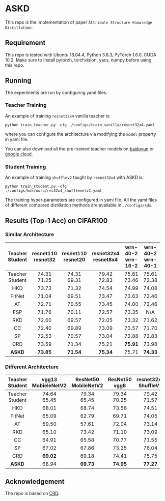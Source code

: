 # ASKD
This repo is the implementation of paper `Attribute Structure Knowledge Distillation`.


## Requirement
This repo is tested with Ubuntu 18.04.4, Python 3.8.3, PyTorch 1.6.0, CUDA 10.2.
Make sure to install pytorch, torchvision, yacs, numpy before using this repo.

## Running
The experiments are run by configuring yaml files. 
### Teacher Training
An example of training `resnet32x4` vanilla teacher is:
```
python train_teacher.py -cfg ./configs/train_vanilla/resnet32x4.yaml
```
where you can configure the architecture via modifying the `model` property in yaml file.

You can also download all the pre-trained teacher models on [baiduyun]()
or [google cloud](). 

### Student Training
An example of training `shufflev2` taught by `resnet32x4` with ASKD is:
```
python train_student.py -cfg ./configs/kds/ours/res32x4_shufflenetv2.yaml
```
The training hyper-parameters are configured in yaml file. All the yaml files of 
different compared distillation methods are available in `./configs/kds`.

## Results (Top-1 Acc) on CIFAR100

### Similar Architecture

| Teacher <br> Student | resnet110 <br> resnet32 | resnet110 <br> resnet20 | resnet32x4 <br> resnet8x4 | wrn-40-2 <br> wrn-16-2 |  wrn-40-2 <br> wrn-40-1 |
|:---------------:|:-----------------:|:-----------------:|:-----------------:|:--------------------:|:-----------:|
| Teacher <br> Student |    74.31 <br> 71.25    |    74.31 <br> 69.31    |    79.42 <br> 72.83    |     75.61 <br> 73.46     | 75.61 <br> 72.38 |
| HKD | 73.73 | 71.32 | 74.54 | 74.99 | 74.08 |
| FitNet | 71.04 | 69.51 | 73.47 | 73.63 | 72.46 |
| AT | 72.71 | 70.55 | 73.45 | 74.00 | 72.46 |
| FSP | 71.76 | 70.11 | 72.57 | 73.35 | N/A |
| RKD | 72.60 | 69.57 | 72.05 | 73.32 | 71.62 |
| CC | 72.40 | 69.89 | 73.09 | 73.57 | 71.70 |
| SP | 72.53 | 70.57 | 73.04 | 73.88 | 72.83 |
| CRD | 73.59 | 71.34 | 75.21 | **75.91** | 73.98 |
| **ASKD** | **73.85** | **71.54** | **75.34** | 75.71 | **74.33** |

### Different Architecture

| Teacher <br> Student | vgg13 <br> MobieleNetV2 | ResNet50 <br> MobileNetV2 | ResNet50 <br> vgg8 | resnet32x4 <br> ShuffleV1 |  resnet32x4 <br> ShuffleV2 | wrn40-2 <br> ShuffleV1|
|:---------------:|:-----------------:|:-----------------:|:-----------------:|:--------------------:|:-----------:|:-------------:|
| Teacher <br> Student |    74.64 <br> 65.45    |    79.34 <br> 65.45    |    79.34 <br> 70.25    |    79.42 <br> 71.57     | 79.42 <br> 73.35 | 75.61 <br> 71.57 |
| HKD | 68.01 | 68.74| 73.56| 74.51| 75.52| 75.53|
| FitNet |65.09 | 62.79 | 69.71 | 74.05 | 75.00 | 74.29 |
| AT | 59.50 | 57.61 | 72.04 | 73.14 | 73.48 | 74.65 |
| RKD | 65.10 | 73.42 | 71.10 | 73.09 | 74.10 | 73.11 |
| CC | 64.91 | 65.58 | 70.77 | 71.55 | 73.12 | 71.60 |
| SP | 67.02 | 67.86 | 73.25 | 76.04 | 76.10 | 75.90 |
| CRD | **69.02** | 69.18 | 74.41 | 75.75 | 75.95 | 75.82 |
| **ASKD** | 68.94 | **69.73** | **74.95** | **77.27** | **77.06** | **76.70** |

## Acknowledgement
The repo is based on [CRD](https://github.com/HobbitLong/RepDistiller).
